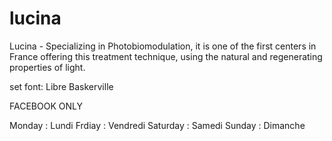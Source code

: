 # lucina
Lucina - Specializing in Photobiomodulation, it is one of the first centers in France offering this treatment technique, using the natural and regenerating properties of light.


set font: Libre Baskerville



FACEBOOK ONLY



Monday : Lundi
Frdiay : Vendredi
Saturday : Samedi
Sunday : Dimanche